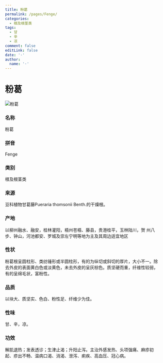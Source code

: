 ```yaml
---
title: 粉葛
permalink: /pages/Fenge/
categories: 
  - 根及根茎类
tags: 
  - 甘
  - 辛
  - 凉
comment: false
editLink: false
date: '·'
author: 
  name: '·'
---
```

# 粉葛

![粉葛](https://image.zhongyibaike.com/image/%E8%91%9B%E6%A0%B9/%E6%9F%B4%E8%91%9B%E6%A0%B9.jpg)

<!-- more -->
### 名称
粉葛

### 拼音
Fenge

### 类别
根及根茎类

### 来源
豆科植物甘葛藤Pueraria thomsonii Benth.的干燥根。

### 产地
以柳州融水、融安，桂林灌阳，梧州苍梧、藤县，贵港桂平，玉林陆川，贺
州八步、钟山，河池都安、罗城及崇左宁明等地为主及其周边适宜地区

### 性状
粉葛根呈圆柱形、类纺锤形或半圆柱形，有的为纵切或斜切的厚片，大小不一。除去外皮的表面黄白色或淡黄色，未去外皮的呈灰棕色。质坚硬而重，纤维性较弱，有的呈绵毛状，富粉性。

### 品质
以块大、质坚实、色白、粉性足、纤维少为佳。

### 性味
甘、辛，凉。

### 功效
解肌退热；发表透诊；生津止渴；升阳止泻。主治外感发热、头项强痛、麻疹初起、疹出不畅、温病口渴、消渴、泄泻、痢疾、高血压、冠心病。